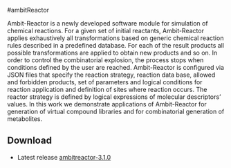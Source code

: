 #ambitReactor

Ambit-Reactor is a newly developed software module for simulation of chemical reactions. For a given set of initial reactants, Ambit-Reactor applies exhaustively all transformations based on generic chemical reaction rules described in a predefined database. For each of the result products all possible transformations are applied to obtain new products and so on. In order to control the combinatorial explosion, the process stops when conditions defined by the user are reached. Ambit-Reactor is configured via JSON files that specify the reaction strategy, reaction data base, allowed and forbidden products, set of parameters and logical conditions for reaction application and definition of sites where reaction occurs. The reactor strategy is defined by logical expressions of molecular descriptors’ values. In this work we demonstrate applications of Ambit-Reactor for generation of virtual compound libraries and for combinatorial generation of metabolites.

## Download

* Latest release <a href="https://nexus.ideaconsult.net/service/local/repositories/snapshots/content/ambit/ambit2-reactions/3.1.0-SNAPSHOT/ambit2-reactions-3.1.0-20170630.075524-26.jar">ambitreactor-3.1.0</a>
